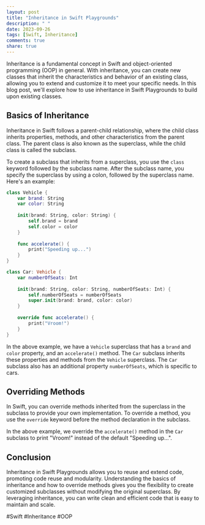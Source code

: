 ```yaml
---
layout: post
title: "Inheritance in Swift Playgrounds"
description: " "
date: 2023-09-26
tags: [Swift, Inheritance]
comments: true
share: true
---
```


Inheritance is a fundamental concept in Swift and object-oriented programming (OOP) in general. With inheritance, you can create new classes that inherit the characteristics and behavior of an existing class, allowing you to extend and customize it to meet your specific needs. In this blog post, we'll explore how to use inheritance in Swift Playgrounds to build upon existing classes.

## Basics of Inheritance

Inheritance in Swift follows a parent-child relationship, where the child class inherits properties, methods, and other characteristics from the parent class. The parent class is also known as the superclass, while the child class is called the subclass.

To create a subclass that inherits from a superclass, you use the `class` keyword followed by the subclass name. After the subclass name, you specify the superclass by using a colon, followed by the superclass name. Here's an example:

```swift
class Vehicle {
    var brand: String
    var color: String
    
    init(brand: String, color: String) {
        self.brand = brand
        self.color = color
    }
    
    func accelerate() {
        print("Speeding up...")
    }
}

class Car: Vehicle {
    var numberOfSeats: Int
    
    init(brand: String, color: String, numberOfSeats: Int) {
        self.numberOfSeats = numberOfSeats
        super.init(brand: brand, color: color)
    }
    
    override func accelerate() {
        print("Vroom!")
    }
}
```

In the above example, we have a `Vehicle` superclass that has a `brand` and `color` property, and an `accelerate()` method. The `Car` subclass inherits these properties and methods from the `Vehicle` superclass. The `Car` subclass also has an additional property `numberOfSeats`, which is specific to cars.

## Overriding Methods

In Swift, you can override methods inherited from the superclass in the subclass to provide your own implementation. To override a method, you use the `override` keyword before the method declaration in the subclass.

In the above example, we override the `accelerate()` method in the `Car` subclass to print "Vroom!" instead of the default "Speeding up...".

## Conclusion

Inheritance in Swift Playgrounds allows you to reuse and extend code, promoting code reuse and modularity. Understanding the basics of inheritance and how to override methods gives you the flexibility to create customized subclasses without modifying the original superclass. By leveraging inheritance, you can write clean and efficient code that is easy to maintain and scale.

#Swift #Inheritance #OOP
